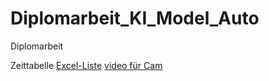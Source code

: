 # Diplomarbeit_KI_Model_Auto
 Diplomarbeit

Zeittabelle
[Excel-Liste](https://htlanichstrasse-my.sharepoint.com/:x:/g/personal/djaksch_office_htlinn_ac_at/EV05MgyVpKdLiNzlxG83cXoBq_fLepKFXUos7OQGCyh7gg?e=PxBBkq)
[video für Cam](https://youtu.be/qs3KhLDUBmk?si=S8GUMubS_6vKXbbJ)
